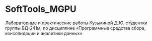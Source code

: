 # SoftTools_MGPU
Лабораторные и практические работы Кузьминой Д.Ю. студентки группы БД-241м, по дисциплине «Программные средства сбора, консолидации и аналитики данных»
